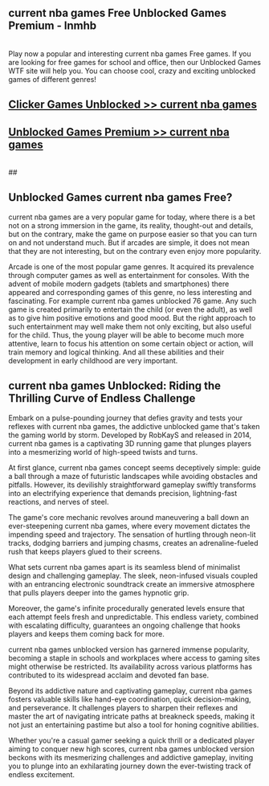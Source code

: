 ## current nba games Free Unblocked Games Premium - lnmhb <br>
<br>
Play now a popular and interesting current nba games Free games. If you are looking for free games for school and office, then our Unblocked Games WTF site will help you. You can choose cool, crazy and exciting unblocked games of different genres!


##  [Clicker Games Unblocked >> current nba games](http://freeplayer.one?title=current_nba_games&ref=04)

##  [Unblocked Games Premium >> current nba games](http://freeplayer.one?title=current_nba_games&ref=04)
  <br>
  ##



## Unblocked Games current nba games Free?

current nba games are a very popular game for today, where there is a bet not on a strong immersion in the game, its reality, thought-out and details, but on the contrary, make the game on purpose easier so that you can turn on and not understand much. But if arcades are simple, it does not mean that they are not interesting, but on the contrary even enjoy more popularity.

Arcade is one of the most popular game genres. It acquired its prevalence through computer games as well as entertainment for consoles. With the advent of mobile modern gadgets (tablets and smartphones) there appeared and corresponding games of this genre, no less interesting and fascinating. For example current nba games unblocked 76 game. Any such game is created primarily to entertain the child (or even the adult), as well as to give him positive emotions and good mood. But the right approach to such entertainment may well make them not only exciting, but also useful for the child. Thus, the young player will be able to become much more attentive, learn to focus his attention on some certain object or action, will train memory and logical thinking. And all these abilities and their development in early childhood are very important.

##  current nba games Unblocked: Riding the Thrilling Curve of Endless Challenge

Embark on a pulse-pounding journey that defies gravity and tests your reflexes with current nba games, the addictive unblocked game that's taken the gaming world by storm. Developed by RobKayS and released in 2014, current nba games is a captivating 3D running game that plunges players into a mesmerizing world of high-speed twists and turns.

At first glance, current nba games concept seems deceptively simple: guide a ball through a maze of futuristic landscapes while avoiding obstacles and pitfalls. However, its devilishly straightforward gameplay swiftly transforms into an electrifying experience that demands precision, lightning-fast reactions, and nerves of steel.

The game's core mechanic revolves around maneuvering a ball down an ever-steepening current nba games, where every movement dictates the impending speed and trajectory. The sensation of hurtling through neon-lit tracks, dodging barriers and jumping chasms, creates an adrenaline-fueled rush that keeps players glued to their screens.

What sets current nba games apart is its seamless blend of minimalist design and challenging gameplay. The sleek, neon-infused visuals coupled with an entrancing electronic soundtrack create an immersive atmosphere that pulls players deeper into the games hypnotic grip.

Moreover, the game's infinite procedurally generated levels ensure that each attempt feels fresh and unpredictable. This endless variety, combined with escalating difficulty, guarantees an ongoing challenge that hooks players and keeps them coming back for more.

current nba games unblocked version has garnered immense popularity, becoming a staple in schools and workplaces where access to gaming sites might otherwise be restricted. Its availability across various platforms has contributed to its widespread acclaim and devoted fan base.

Beyond its addictive nature and captivating gameplay, current nba games fosters valuable skills like hand-eye coordination, quick decision-making, and perseverance. It challenges players to sharpen their reflexes and master the art of navigating intricate paths at breakneck speeds, making it not just an entertaining pastime but also a tool for honing cognitive abilities.

Whether you're a casual gamer seeking a quick thrill or a dedicated player aiming to conquer new high scores, current nba games unblocked version beckons with its mesmerizing challenges and addictive gameplay, inviting you to plunge into an exhilarating journey down the ever-twisting track of endless excitement.
